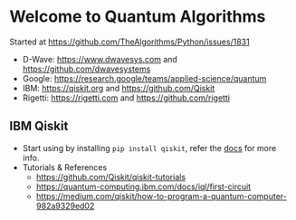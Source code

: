 # Welcome to Quantum Algorithms

Started at https://github.com/TheAlgorithms/Python/issues/1831

* D-Wave: https://www.dwavesys.com and https://github.com/dwavesystems
* Google: https://research.google/teams/applied-science/quantum
* IBM: https://qiskit.org and https://github.com/Qiskit
* Rigetti: https://rigetti.com and https://github.com/rigetti

## IBM Qiskit
- Start using by installing `pip install qiskit`, refer the [docs](https://qiskit.org/documentation/install.html) for more info.
- Tutorials & References
  - https://github.com/Qiskit/qiskit-tutorials
  - https://quantum-computing.ibm.com/docs/iql/first-circuit
  - https://medium.com/qiskit/how-to-program-a-quantum-computer-982a9329ed02
